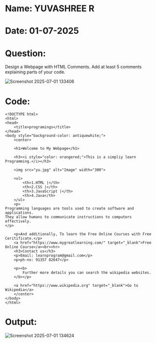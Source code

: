 # Name: YUVASHREE R
# Date: 01-07-2025

# Question:
 Design a Webpage with HTML Comments. Add at least 5 comments explaining parts of your code.

 ![Screenshot 2025-07-01 133406](https://github.com/user-attachments/assets/05d5c0dc-60bc-45b7-b4ba-be368a6cfcd1)

# Code:
```
<!DOCTYPE html>
<html>
<head>
    <title>programings</title>
</head>
<body style="background-color: antiquewhite;">
    <center>

    <h1>Welcome to My Webpage</h1>

    <h3><i style="color: orangered;">This is a simpliy learn Programming.</i></h3>

    <img src="yu.jpg" alt="Image" width="300">

    <ul>
        <th>1.HTML |</th>
        <th>2.CSS |</th>
        <th>3.JavaScript |</th>
        <th>4.Java</th>
    </ul>
    <p>
Programming languages are tools used to create software and applications.  
They allow humans to communicate instructions to computers effectively.
</p>

    <p>And additionally, To learn the Free Online Courses with Free Ceritificate.</p>
    <a href="https://www.mygreatlearning.com/" target="_blank">Free Online Course</a><br><hr>
    <h3>Contact us</h3>
    <p>Email: learnprogram@gmail.com</p>
    <p>ph-no: 91357 82647</p>

    <p><b>
        Further more details you can search the wikipedia websites. 
    </b></p>

    <a href="https://www.wikipedia.org" target="_blank">Go to Wikipedia</a>
    </center>
</body>
</html>

```
# Output:
![Screenshot 2025-07-01 134624](https://github.com/user-attachments/assets/ad2d3683-e10b-45c5-b898-969c698b88c6)
